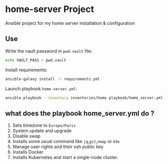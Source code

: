 # home-server Project

Ansible project for my home server installation & configuration

## Use

Write the vault password in `pwd.vault` file:

```bash
echo VAULT_PASS > pwd.vault
```

Install requirements:

```bash
ansible-galaxy install -r requirements.yml
```

Launch playbook `home-server.yml`:

```bash
ansible-playbook --inventory inventories/home playbook/home_server.yml --vault-pass-file ./pwd.vault
```

## what does the playbook home_server.yml do ?

1. Sets timezone to `Europe/Paris`
2. System update and upgrade
3. Disable swap
4. Installs some usual command like `jq`,`git`,`nmap` or `k9s`
5. Manage user rights and their ssh public key
6. Installs Docker
7. Installs Kubernetes and start a single-node cluster.
